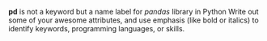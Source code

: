 **pd** is not a keyword but a name label for _pandas_ library in Python
Write out some of your awesome attributes, and use emphasis (like bold or italics) to identify keywords, programming languages, or skills. 
